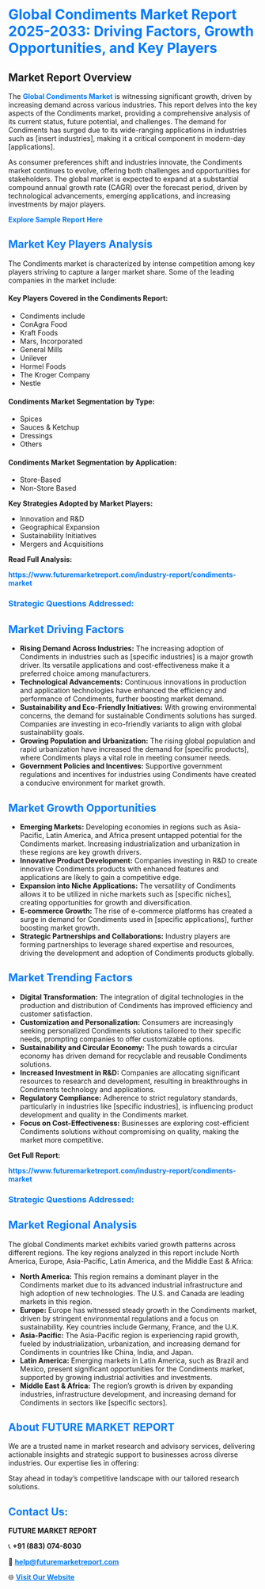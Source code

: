<h1 style="color: #007BFF;">Global Condiments Market Report 2025-2033: Driving Factors, Growth Opportunities, and Key Players</h1>

<section id="overview">
<h2>Market Report Overview</h2>
<p>The <a href="https://www.futuremarketreport.com/industry-report/condiments-market" style="color: #007BFF; text-decoration: none;"><strong>Global Condiments Market</strong></a> is witnessing significant growth, driven by increasing demand across various industries. This report delves into the key aspects of the Condiments market, providing a comprehensive analysis of its current status, future potential, and challenges. The demand for Condiments has surged due to its wide-ranging applications in industries such as [insert industries], making it a critical component in modern-day [applications].</p>
<p>As consumer preferences shift and industries innovate, the Condiments market continues to evolve, offering both challenges and opportunities for stakeholders. The global market is expected to expand at a substantial compound annual growth rate (CAGR) over the forecast period, driven by technological advancements, emerging applications, and increasing investments by major players.</p>
</section>

<section id="overview">
<p><a href="https://www.futuremarketreport.com/request-sample/reportId=100624" style="color: #007BFF; text-decoration: none;"><strong>Explore Sample Report Here</strong></a></p>
</section>

<section id="key-players">
<h2 style="color: #007BFF;">Market Key Players Analysis</h2>
<p>The Condiments market is characterized by intense competition among key players striving to capture a larger market share. Some of the leading companies in the market include:</p>
<h4>Key Players Covered in the Condiments Report:</h4>
<ul><li>Condiments include</li><li>ConAgra Food</li><li>Kraft Foods</li><li>Mars, Incorporated</li><li>General Mills</li><li>Unilever</li><li>Hormel Foods</li><li>The Kroger Company</li><li>Nestle</li></ul>
<h4>Condiments Market Segmentation by Type:</h4>
<ul><li>Spices</li><li>Sauces &amp; Ketchup</li><li>Dressings</li><li>Others</li></ul>

<h4>Condiments Market Segmentation by Application:</h4>
<ul><li>Store-Based</li><li>Non-Store Based</li></ul>
<p><strong>Key Strategies Adopted by Market Players:</strong></p>
<ul>
<li>Innovation and R&D</li>
<li>Geographical Expansion</li>
<li>Sustainability Initiatives</li>
<li>Mergers and Acquisitions</li>
</ul>
</section>

<section>
<p><strong>Read Full Analysis: </strong></p><a href="https://www.futuremarketreport.com/industry-report/condiments-market" style="color: #007BFF; text-decoration: none;"><strong>https://www.futuremarketreport.com/industry-report/condiments-market</strong></a>
<h3 style="color: #007BFF;">Strategic Questions Addressed:</h3>
</section>

<section id="driving-factors">
<h2 style="color: #007BFF;">Market Driving Factors</h2>
<ul>
<li><strong>Rising Demand Across Industries:</strong> The increasing adoption of Condiments in industries such as [specific industries] is a major growth driver. Its versatile applications and cost-effectiveness make it a preferred choice among manufacturers.</li>
<li><strong>Technological Advancements:</strong> Continuous innovations in production and application technologies have enhanced the efficiency and performance of Condiments, further boosting market demand.</li>
<li><strong>Sustainability and Eco-Friendly Initiatives:</strong> With growing environmental concerns, the demand for sustainable Condiments solutions has surged. Companies are investing in eco-friendly variants to align with global sustainability goals.</li>
<li><strong>Growing Population and Urbanization:</strong> The rising global population and rapid urbanization have increased the demand for [specific products], where Condiments plays a vital role in meeting consumer needs.</li>
<li><strong>Government Policies and Incentives:</strong> Supportive government regulations and incentives for industries using Condiments have created a conducive environment for market growth.</li>
</ul>
</section>

<section id="growth-opportunities">
<h2 style="color: #007BFF;">Market Growth Opportunities</h2>
<ul>
<li><strong>Emerging Markets:</strong> Developing economies in regions such as Asia-Pacific, Latin America, and Africa present untapped potential for the Condiments market. Increasing industrialization and urbanization in these regions are key growth drivers.</li>
<li><strong>Innovative Product Development:</strong> Companies investing in R&D to create innovative Condiments products with enhanced features and applications are likely to gain a competitive edge.</li>
<li><strong>Expansion into Niche Applications:</strong> The versatility of Condiments allows it to be utilized in niche markets such as [specific niches], creating opportunities for growth and diversification.</li>
<li><strong>E-commerce Growth:</strong> The rise of e-commerce platforms has created a surge in demand for Condiments used in [specific applications], further boosting market growth.</li>
<li><strong>Strategic Partnerships and Collaborations:</strong> Industry players are forming partnerships to leverage shared expertise and resources, driving the development and adoption of Condiments products globally.</li>
</ul>
</section>

<section id="trending-factors">
<h2 style="color: #007BFF;">Market Trending Factors</h2>
<ul>
<li><strong>Digital Transformation:</strong> The integration of digital technologies in the production and distribution of Condiments has improved efficiency and customer satisfaction.</li>
<li><strong>Customization and Personalization:</strong> Consumers are increasingly seeking personalized Condiments solutions tailored to their specific needs, prompting companies to offer customizable options.</li>
<li><strong>Sustainability and Circular Economy:</strong> The push towards a circular economy has driven demand for recyclable and reusable Condiments solutions.</li>
<li><strong>Increased Investment in R&D:</strong> Companies are allocating significant resources to research and development, resulting in breakthroughs in Condiments technology and applications.</li>
<li><strong>Regulatory Compliance:</strong> Adherence to strict regulatory standards, particularly in industries like [specific industries], is influencing product development and quality in the Condiments market.</li>
<li><strong>Focus on Cost-Effectiveness:</strong> Businesses are exploring cost-efficient Condiments solutions without compromising on quality, making the market more competitive.</li>
</ul>
</section>

<section>
<p><strong>Get Full Report: </strong></p><a href="https://www.futuremarketreport.com/industry-report/condiments-market" style="color: #007BFF; text-decoration: none;"><strong>https://www.futuremarketreport.com/industry-report/condiments-market</strong></a>
<h3 style="color: #007BFF;">Strategic Questions Addressed:</h3>
</section>


<section id="regional-analysis">
<h2 style="color: #007BFF;">Market Regional Analysis</h2>
<p>The global Condiments market exhibits varied growth patterns across different regions. The key regions analyzed in this report include North America, Europe, Asia-Pacific, Latin America, and the Middle East & Africa:</p>
<ul>
<li><strong>North America:</strong> This region remains a dominant player in the Condiments market due to its advanced industrial infrastructure and high adoption of new technologies. The U.S. and Canada are leading markets in this region.</li>
<li><strong>Europe:</strong> Europe has witnessed steady growth in the Condiments market, driven by stringent environmental regulations and a focus on sustainability. Key countries include Germany, France, and the U.K.</li>
<li><strong>Asia-Pacific:</strong> The Asia-Pacific region is experiencing rapid growth, fueled by industrialization, urbanization, and increasing demand for Condiments in countries like China, India, and Japan.</li>
<li><strong>Latin America:</strong> Emerging markets in Latin America, such as Brazil and Mexico, present significant opportunities for the Condiments market, supported by growing industrial activities and investments.</li>
<li><strong>Middle East & Africa:</strong> The region’s growth is driven by expanding industries, infrastructure development, and increasing demand for Condiments in sectors like [specific sectors].</li>
</ul>
</section>

<footer>
<h2 style="color: #007BFF;">About FUTURE MARKET REPORT</h2>
<p>We are a trusted name in market research and advisory services, delivering actionable insights and strategic support to businesses across diverse industries. Our expertise lies in offering:</p>

<p>Stay ahead in today’s competitive landscape with our tailored research solutions.</p>

<h2 style="color: #007BFF;">Contact Us:</h2>
<p><strong>FUTURE MARKET REPORT</strong></p>
<p>📞 <strong>+91 (883) 074-8030</strong></p>
<p>📧 <strong><a href="mailto:help@futuremarketreport.com" style="color: #007BFF;">help@futuremarketreport.com</a></strong></p>
<p>🌐 <strong><a href="https://www.futuremarketreport.com/" style="color: #007BFF;">Visit Our Website</a></strong></p>
</footer>